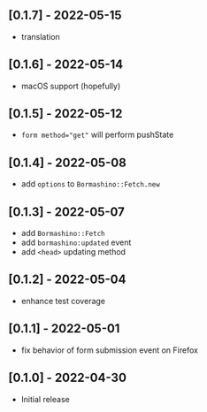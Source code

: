 ## [0.1.7] - 2022-05-15

- translation

## [0.1.6] - 2022-05-14

- macOS support (hopefully)

## [0.1.5] - 2022-05-12

- `form method="get"` will perform pushState

## [0.1.4] - 2022-05-08

- add `options` to `Bormashino::Fetch.new`

## [0.1.3] - 2022-05-07

- add `Bormashino::Fetch`
- add `bormashino:updated` event
- add `<head>` updating method

## [0.1.2] - 2022-05-04

- enhance test coverage

## [0.1.1] - 2022-05-01

- fix behavior of form submission event on Firefox

## [0.1.0] - 2022-04-30

- Initial release
